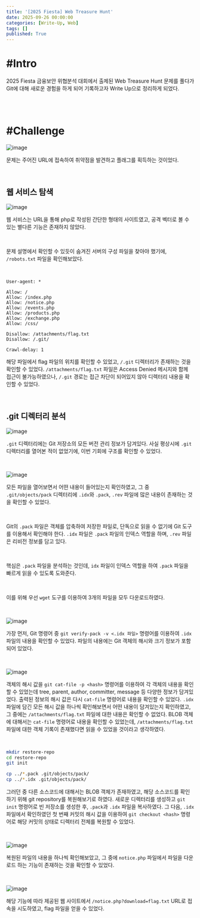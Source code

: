 ```yaml
---
title: '[2025 Fiesta] Web Treasure Hunt'
date: 2025-09-26 00:00:00
categories: [Write-Up, Web]
tags: []
published: True
---
```


# #Intro

2025 Fiesta 금융보안 위협분석 대회에서 출제된 Web Treasure Hunt 문제를 풀다가 Git에 대해 새로운 경험을 하게 되어 기록하고자 Write Up으로 정리하게 되었다.

<br>

<br>

# #Challenge

![image](/assets/posts/250926-1.png)

문제는 주어진 URL에 접속하여 취약점을 발견하고 플래그를 획득하는 것이었다.

<br>

## 웹 서비스 탐색

![image](/assets/posts/250926-2.png)

웹 서비스는 URL을 통해 php로 작성된 간단한 형태의 사이트였고, 공격 벡터로 볼 수 있는 별다른 기능은 존재하지 않았다.

<br>


문제 설명에서 확인할 수 있듯이 숨겨진 서버의 구성 파일을 찾아야 했기에, `/robots.txt` 파일을 확인해보았다.

<br>

```
User-agent: *

Allow: /
Allow: /index.php
Allow: /notice.php
Allow: /events.php
Allow: /products.php
Allow: /exchange.php
Allow: /css/

Disallow: /attachments/flag.txt
Disallow: /.git/

Crawl-delay: 1
```

해당 파일에서 flag 파일의 위치를 확인할 수 있었고, `/.git` 디렉터리가 존재하는 것을 확인할 수 있었다. `/attachments/flag.txt` 파일은 Access Denied 메시지와 함께 접근이 불가능하였으나, `/.git` 경로는 접근 차단이 되어있지 않아 디렉터리 내용을 확인할 수 있었다.

<br>

## .git 디렉터리 분석

![image](/assets/posts/250926-3.png)

`.git` 디렉터리에는 Git 저장소의 모든 버전 관리 정보가 담겨있다. 사실 평상시에 `.git` 디렉터리를 열어본 적이 없었기에, 이번 기회에 구조를 확인할 수 있었다.

<br>

![image](/assets/posts/250926-4.png)

모든 파일을 열어보면서 어떤 내용이 들어있는지 확인하였고, 그 중 `.git/objects/pack` 디렉터리에 `.idx`와 `.pack`, `.rev` 파일에 많은 내용이 존재하는 것을 확인할 수 있었다.

<br>

Git의 `.pack` 파일은 객체를 압축하여 저장한 파일로, 단독으로 읽을 수 없기에 Git 도구를 이용해서 확인해야 한다. `.idx` 파일은 `.pack` 파일의 인덱스 역할을 하며, `.rev` 파일은 리비전 정보를 담고 있다.

<br>

핵심은 `.pack` 파일을 분석하는 것인데, `idx` 파일이 인덱스 역할을 하여 `.pack` 파일을 빠르게 읽을 수 있도록 도와준다.

<br>

이를 위해 우선 `wget` 도구를 이용하여 3개의 파일을 모두 다운로드하였다.

<br>

![image](/assets/posts/250926-5.png)

가장 먼저, Git 명령어 중 `git verify-pack -v <.idx 파일>` 명령어를 이용하여 `.idx` 파일의 내용을 확인할 수 있었다. 파일의 내용에는 Git 객체의 해시와 크기 정보가 포함되어 있었다.

<br>

![image](/assets/posts/250926-6.png)

객체의 해시 값을 `git cat-file -p <hash>` 명령어를 이용하여 각 객체의 내용을 확인할 수 있었는데 tree, parent, author, committer, message 등 다양한 정보가 담겨있었다. 출력된 정보의 해시 값은 다시 `cat-file` 명령어로 내용을 확인할 수 있었다. `.idx` 파일에 담긴 모든 해시 값을 하나씩 확인해보면서 어떤 내용이 담겨있는지 확인하였고, 그 중에는 `/attachments/flag.txt` 파일에 대한 내용은 확인할 수 없었다. BLOB 객체에 대해서는 `cat-file` 명령어로 내용을 확인할 수 있었는데, `/attachments/flag.txt` 파일에 대한 객체 기록이 존재했다면 읽을 수 있었을 것이라고 생각하였다.

<br>

```bash
mkdir restore-repo
cd restore-repo
git init

cp ../*.pack .git/objects/pack/
cp ../*.idx .git/objects/pack/
```

그러던 중 다른 소스코드에 대해서는 BLOB 객체가 존재하였고, 해당 소스코드를 확인하기 위해 git repository를 복원해보기로 하였다. 새로운 디렉터리를 생성하고 `git init` 명령어로 빈 저장소를 생성한 후, `.pack`과 `.idx` 파일을 복사하였다. 그 다음, `.idx` 파일에서 확인하였던 첫 번째 커밋의 해시 값을 이용하여 `git checkout <hash>` 명령어로 해당 커밋의 상태로 디렉터리 전체를 복원할 수 있었다.

<br>

![image](/assets/posts/250926-7.png)

복원된 파일의 내용을 하나씩 확인해보았고, 그 중에 `notice.php` 파일에서 파일을 다운로드 하는 기능이 존재하는 것을 확인할 수 있었다.

<br>

![image](/assets/posts/250926-8.png)

해당 기능에 따라 제공된 웹 사이트에서 `/notice.php?download=flag.txt` URL로 접속을 시도하였고, flag 파일을 얻을 수 있었다.
